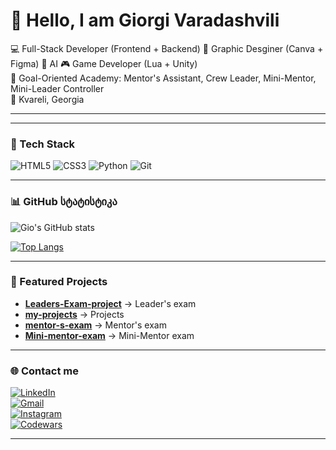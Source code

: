 # 👋 Hello, I am Giorgi Varadashvili

💻 Full-Stack Developer (Frontend + Backend) 
🎨 Graphic Desginer (Canva + Figma)
🤖 AI 
🎮 Game Developer (Lua + Unity)
<br>
🎯 Goal-Oriented Academy: Mentor's Assistant, Crew Leader, Mini-Mentor, Mini-Leader Controller
<br>
📍 Kvareli, Georgia  

---
---

### 🚀 Tech Stack
![HTML5](https://img.shields.io/badge/-HTML5-E34F26?style=flat&logo=html5&logoColor=white)
![CSS3](https://img.shields.io/badge/-CSS3-1572B6?style=flat&logo=css3&logoColor=white)
![Python](https://img.shields.io/badge/-Python-3776AB?style=flat&logo=python&logoColor=white)
![Git](https://img.shields.io/badge/-Git-F05032?style=flat&logo=git&logoColor=white)

---

### 📊 GitHub სტატისტიკა
![Gio's GitHub stats](https://github-readme-stats.vercel.app/api?username=GioVaradashvili&show_icons=true&theme=radical)  

[![Top Langs](https://github-readme-stats.vercel.app/api/top-langs/?username=GioVaradashvili&layout=compact&theme=radical)](https://github.com/anuraghazra/github-readme-stats)  

---

### 📌 Featured Projects
- **[Leaders-Exam-project](https://github.com/GioVaradashvili/Leaders-Exam-project)** → Leader's exam 
- **[my-projects](https://github.com/GioVaradashvili/my-projects)** → Projects  
- **[mentor-s-exam](https://github.com/GioVaradashvili/mentor-s-exam)** → Mentor's exam  
- **[Mini-mentor-exam](https://github.com/GioVaradashvili/Mini-mentor-exam)** → Mini-Mentor exam

---

### 🌐 Contact me
[![LinkedIn](https://img.shields.io/badge/-LinkedIn-blue?style=flat&logo=linkedin)](https://www.linkedin.com/in/giorgi-varadashvili-a172012b6/)  
[![Gmail](https://img.shields.io/badge/-Gmail-D14836?style=flat&logo=gmail&logoColor=white)](gmail:giorgivaradashvili186@gmail.com)  
[![Instagram](https://img.shields.io/badge/-Instagram-E4405F?style=flat&logo=instagram&logoColor=white)](https://www.instagram.com/varadashvili_giorgi_/)  
[![Codewars](https://img.shields.io/badge/-Codewars-B1361E?style=flat&logo=codewars&logoColor=white)](https://www.codewars.com/users/GioVaradashvili)  

---
